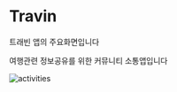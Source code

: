 # Travin
트래빈 앱의 주요화면입니다

여행관련 정보공유를 위한 커뮤니티 소통앱입니다

![activities](https://user-images.githubusercontent.com/117246900/207342545-1f215e7c-e5de-4bb2-a7a1-358ec8353640.png)
